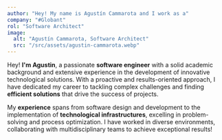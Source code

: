 ```yaml
---
author: "Hey! My name is Agustín Cammarota and I work as a"
company: "#Globant"
rol: "Software Architect"
image:
  alt: "Agustín Cammarota, Software Architect"
  src: "/src/assets/agustin-cammarota.webp"
---
```


Hey! **I'm Agustin**, a passionate **software engineer** with a solid academic background and extensive experience in the development of innovative technological solutions. With a proactive and results-oriented approach, I have dedicated my career to tackling complex challenges and finding **efficient solutions** that drive the success of projects.

My **experience** spans from software design and development to the implementation of **technological infrastructures**, excelling in problem-solving and process optimization. I have worked in diverse environments, collaborating with multidisciplinary teams to achieve exceptional results!

